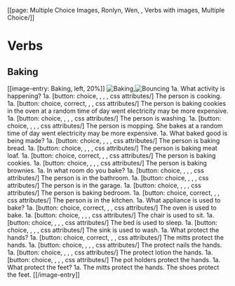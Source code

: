 [[page: Multiple Choice Images, Ronlyn, Wen, , Verbs with images, Multiple Choice/]]
# Verbs
## Baking
[[image-entry: Baking, left, 20%]]
![Baking](verb-bake.jpg),![Bouncing](verb-bounce.jpg)
1a. What activity is happening?
  1a. [button: choice, , , , css attributes/] The person is cooking.
  1a. [button: choice, correct, , , css attributes/] The person is baking cookies in the oven at a random time of day went electricity may be more expensive.
  1a. [button: choice, , , , css attributes/] The person is washing.
  1a. [button: choice, , , , css attributes/] The person is mopping. She bakes at a random time of day went electricity may be more expensive.
1a. What baked good is being made?
  1a. [button: choice, , , , css attributes/] The person is baking bread.
  1a. [button: choice, , , , css attributes/] The person is baking meat loaf.
  1a. [button: choice, correct, , , css attributes/] The person is baking cookies.
  1a. [button: choice, , , , css attributes/] The person is baking brownies.
1a. In what room do you bake?
  1a. [button: choice, , , , css attributes/] The person is in the bathroom.
  1a. [button: choice, , , , css attributes/] The person is in the garage.
  1a. [button: choice, , , , css attributes/] The person is baking bedroom.
  1a. [button: choice, correct, , , css attributes/] The person is in the kitchen.
1a. What appliance is used to bake?
  1a. [button: choice, correct, , , css attributes/] The oven is used to bake.
  1a. [button: choice, , , , css attributes/] The chair is used to sit.
  1a. [button: choice, , , , css attributes/] The bed is used to sleep.
  1a. [button: choice, , , , css attributes/] The sink is used to wash.
1a. What protect the hands?
  1a. [button: choice, correct, , , css attributes/] The mitts protect the hands.
  1a. [button: choice, , , , css attributes/] The protect nails the hands.
  1a. [button: choice, , , , css attributes/] The protect lotion the hands.
  1a. [button: choice, , , , css attributes/] The pot holders protect the hands.
1a. What protect the feet?
  1a. The mitts protect the hands. The shoes protect the feet.
[[/image-entry]]

